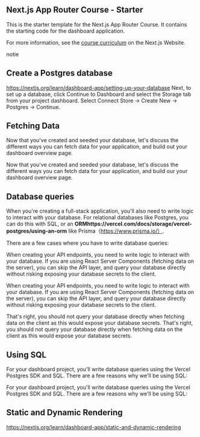 ## Next.js App Router Course - Starter

This is the starter template for the Next.js App Router Course. It contains the starting code for the dashboard application.

For more information, see the [course curriculum](https://nextjs.org/learn) on the Next.js Website.


notie

## Create a Postgres database
https://nextjs.org/learn/dashboard-app/setting-up-your-database
Next, to set up a database, click Continue to Dashboard and select the Storage tab from your project dashboard. Select Connect Store → Create New → Postgres → Continue.

## Fetching Data 

Now that you've created and seeded your database, let's discuss the different ways you can fetch data for your application, and build out your dashboard overview page.

Now that you've  created and seeded your database, let's discuss the different ways you can fetch data for your application, and build our your dashboard overview  page.

## Database queries
When you're creating a full-stack application, you'll also need to write logic to interact with your database. For relational databases like Postgres, you can do this with SQL, or an **ORMhttps://vercel.com/docs/storage/vercel-postgres/using-an-orm** like  Prisma（https://www.prisma.io/）.

There are a few cases where you have to write database queries:

When creating your API endpoints, you need to write logic to interact with your database.
If you are using React Server Components (fetching data on the server), you can skip the API layer, and query your database directly without risking exposing your database secrets to the client.

When  creating your API endpoints, you need to write logic to interact with your database.
If you are using React Server Components (fetching data on the server), you can skip the API layer, and query your database directly without risking exposing your database secrets to the client.

That's right, you should not query your database directly when fetching data on the client as this would expose your database secrets.
That's right, you should not query your database directly when fetching data on the client as this would expose your database secrets.

## Using SQL
For your dashboard project, you'll write database queries using the Vercel Postgres SDK and SQL. There are a few reasons why we'll be using SQL:

For your dashboard project, you'll write database queries using the Vercel Postgres SDK and SQL. There are a few reasons why we'll be using SQL:

## Static and Dynamic Rendering
https://nextjs.org/learn/dashboard-app/static-and-dynamic-rendering

